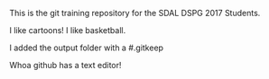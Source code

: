 This is the git training repository for the SDAL DSPG 2017 Students.

I like cartoons! I like basketball.

I added the output folder with a #.gitkeep

Whoa github has a text editor!
